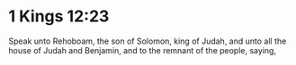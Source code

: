 # 1 Kings 12:23

Speak unto Rehoboam, the son of Solomon, king of Judah, and unto all the house of Judah and Benjamin, and to the remnant of the people, saying,